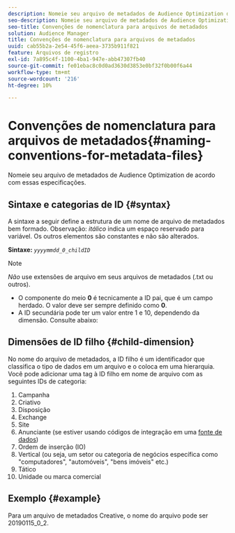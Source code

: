 ```yaml
---
description: Nomeie seu arquivo de metadados de Audience Optimization de acordo com essas especificações.
seo-description: Nomeie seu arquivo de metadados de Audience Optimization de acordo com essas especificações.
seo-title: Convenções de nomenclatura para arquivos de metadados
solution: Audience Manager
title: Convenções de nomenclatura para arquivos de metadados
uuid: cab55b2a-2e54-45f6-aeea-3735b911f821
feature: Arquivos de registro
exl-id: 7a895c4f-1100-4ba1-947e-abb47307fb40
source-git-commit: fe01ebac8c0d0ad3630d3853e0bf32f0b00f6a44
workflow-type: tm+mt
source-wordcount: '216'
ht-degree: 10%

---
```


# Convenções de nomenclatura para arquivos de metadados{#naming-conventions-for-metadata-files}

Nomeie seu arquivo de metadados de Audience Optimization de acordo com essas especificações.

## Sintaxe e categorias de ID {#syntax}

A sintaxe a seguir define a estrutura de um nome de arquivo de metadados bem formado. Observação: *itálico* indica um espaço reservado para variável. Os outros elementos são constantes e não são alterados.

**Sintaxe:** *`yyyymmdd_0_childID`*

>[!NOTE]
>
>*Não* use extensões de arquivo em seus arquivos de metadados (.txt ou outros).

<!--In the name syntax, you'll notice a parent ID variable. Don't confuse it with the parent ID used in the [metadata file contents](../../../reporting/audience-optimization-reports/metadata-files-intro/metadata-file-contents.md). These 2 variables seem similar, but they represent different things:-->

* O componente do meio **0** é tecnicamente a ID pai, que é um campo herdado. O valor deve ser sempre definido como **0**.
* A ID secundária pode ter um valor entre 1 e 10, dependendo da dimensão. Consulte abaixo:

## Dimensões de ID filho {#child-dimension}

No nome do arquivo de metadados, a ID filho é um identificador que classifica o tipo de dados em um arquivo e o coloca em uma hierarquia. Você pode adicionar uma tag à ID filho em nome de arquivo com as seguintes IDs de categoria:

1. Campanha
1. Criativo
1. Disposição
1. Exchange
1. Site
1. Anunciante (se estiver usando códigos de integração em uma [fonte de dados](../../../features/manage-datasources.md#details))
1. Ordem de inserção (IO)
1. Vertical (ou seja, um setor ou categoria de negócios específica como &quot;computadores&quot;, &quot;automóveis&quot;, &quot;bens imóveis&quot; etc.)
1. Tático
1. Unidade ou marca comercial

## Exemplo {#example}

Para um arquivo de metadados Creative, o nome do arquivo pode ser 20190115_0_2.

<!--Let's take a look at how you would use these IDs in a metadata file name. As an example, say your data file consists of campaign creatives. In this case, the campaign is a parent object and the creatives are child objects because they belong to, or are contained by, the campaign. As a result, you'd choose the following IDs for the metadata file name:

* Parent ID: `1` 
* Child ID: `2`

Your metadata file name would look like this: `20150827_1_2`

Sometimes, you might have data that does not belong to a parent object. Whenever this is the case, select ID 0 for the parent ID. In this case, your file title would look like this: `20150827_0_2`. -->
